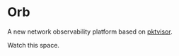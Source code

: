 # Orb
A new network observability platform based on [pktvisor](https://github.com/ns1/pktvisor). 

Watch this space.
